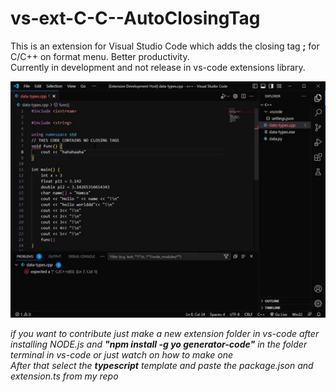# vs-ext-C-C--AutoClosingTag

This is an extension for Visual Studio Code which adds the closing tag **;** for C/C++ on format menu.
Better productivity.  
Currently in development and not release in vs-code extensions library.  

![Alttext](https://github.com/humzasadiq/vs-ext-C-C--AutoClosingTag/blob/main/ezgif.com-video-to-gif.gif)  


*if you want to contribute just make a new extension folder in vs-code after installing NODE.js and **"npm install -g yo generator-code"** in the folder terminal in vs-code or just watch on how to make one*  
*After that select the **typescript** template and paste the package.json and extension.ts from my repo*
